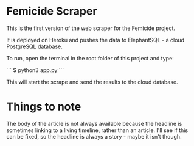 # Femicide Scraper

This is the first version of the web scraper for the Femicide project. 

It is deployed on Heroku and pushes the data to ElephantSQL - a cloud PostgreSQL database.

To run, open the terminal in the root folder of this project and type:

´´´
$ python3 app.py 
´´´

This will start the scrape and send the results to the cloud database.

# Things to note

The body of the article is not always available because the headline is sometimes linking to a living timeline, rather than an article. I'll see if this can be fixed, so the headline is always a story - maybe it isn't though.

